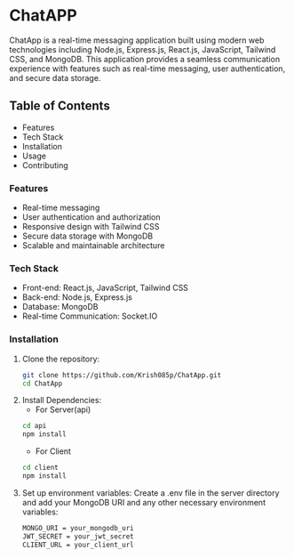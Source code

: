 # ChatAPP
ChatApp is a real-time messaging application built using modern web technologies including Node.js, Express.js, React.js, JavaScript, Tailwind CSS, and MongoDB. This application provides a seamless communication experience with features such as real-time messaging, user authentication, and secure data storage.

## Table of Contents
- Features
- Tech Stack
- Installation
- Usage
- Contributing

### Features
- Real-time messaging
- User authentication and authorization
- Responsive design with Tailwind CSS
- Secure data storage with MongoDB
- Scalable and maintainable architecture

### Tech Stack
- Front-end: React.js, JavaScript, Tailwind CSS
- Back-end: Node.js, Express.js
- Database: MongoDB
- Real-time Communication: Socket.IO

### Installation
1. Clone the repository:
   ```bash
   git clone https://github.com/Krish085p/ChatApp.git
   cd ChatApp

   ```
2. Install Dependencies:
   - For Server(api)
   ```bash
   cd api
   npm install

   ```
   - For Client
   ```bash
   cd client
   npm install

   ```
3. Set up environment variables:
    Create a .env file in the server directory and add your MongoDB URI and any other necessary environment variables:
    ```bash
    MONGO_URI = your_mongodb_uri
    JWT_SECRET = your_jwt_secret
    CLIENT_URL = your_client_url
    ```
